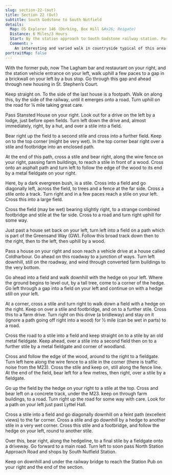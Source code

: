 ```yaml
---
slug: section-22-(out)
title: Section 22 (Out)
subtitle: South Godstone to South Nutfield
details:
  Map: OS Explorer 146 (Dorking, Box Hill &#x26; Reigate)
  Distance: 6 Miles/3 Hours
  Start: By the station approach to South Godstone railway station. Parking on road around the village.
  Comment: >
    An interesting and varied walk in countryside typical of this area. There are many stiles and in a lowlying area you should be prepared for some mud and boggy patches after periods of rain.
portraitMap: false
---
```

With the former pub, now The Lagham bar and restaurant on your right, and the station vehicle entrance on your left, walk uphill a few paces to a gap in a brickwall on your left by a bus stop. Go through this gap and ahead through new housing in St. Stephen’s Court.

Keep straight on. To the side of the last house is a footpath. Walk on along this, by the side of the railway, until it emerges onto a road. Turn uphill on the road for ¼ mile taking great care.

Pass Stansted House on your right. Look out for a drive on the left by a lodge, just before open fields. Turn left down the drive and, almost immediately, right, by a hut, and over a stile into a field.

Bear right up the field to a second stile and cross into a further field. Keep on to the top corner (might be very wet). In the top corner bear right over a stile and footbridge into an enclosed path.

At the end of this path, cross a stile and bear right, along the wire fence on your right, passing farm buildings, to reach a stile in front of a wood. Cross onto an asphalt path and turn left to follow the edge of the wood to its end by a metal fieldgate on your right.

Here, by a dark evergreen bush, is a stile. Cross into a field and go diagonally left, across the field, to trees and a fence at the far side. Cross a stile onto a track. Turn right and in a few paces reach a stile on your left. Cross this into a large field.

Cross the field (may be wet) bearing slightly right, to a strange combined footbridge and stile at the far side. Cross to a road and turn right uphill for some way.

Just past a house set back on your left, turn left into a field on a path which is part of the Greensand Way (GW). Follow this broad track down then to the right, then to the left, then uphill by a wood.

Pass a house on your right and soon reach a vehicle drive at a house called Coldharbour. Go ahead on this roadway to a junction of ways. Turn left downhill, still on the roadway, and wind through converted farm buildings to the very bottom.

Go ahead into a field and walk downhill with the hedge on your left. Where the ground begins to level out, by a tall tree, come to a corner of the hedge. Go left through a gap into a field on your left and continue on with a hedge still on your left.

At a corner, cross a stile and turn right to walk down a field with a hedge on the right. Keep on over a stile and footbridge, and on to a further stile. Cross this to a farm drive. Turn right on this drive (a bridleway) and stay on it (ignore a path going off right into a wood) for ½ mile (can be wet in parts) to a road.

Cross the road to a stile into a field and keep straight on to a stile by an old metal fieldgate. Keep ahead, over a stile into a second field then on to a further stile by a metal fieldgate and corner of woodland.

Cross and follow the edge of the wood, around to the right to a fieldgate. Turn left here along the wire fence to a stile in the corner (there is traffic noise from the M23). Cross the stile and keep on, still along the fence line. At the end of the field, bear left for a few metres, then right, over a stile by a fieldgate.

Go up the field by the hedge on your right to a stile at the top. Cross and bear left on a concrete track, under the M23. keep on through farm buildings, to a road. Turn right up the road for some way with care. Look for a path on your left just past Lyttel Hall.

Cross a stile into a field and go diagonally downhill on a feint path (excellent views) to the far corner. Cross a stile and go downhill by a hedge to another stile in a very wet corner. Cross this stile and a footbridge, and follow the hedge on your left, round to another stile.

Over this, bear right, along the hedgeline, to a final stile by a fieldgate onto a driveway. Go forward to a main road. Turn left to soon pass North Station Approach Road and shops by South Nutfield Station.

Keep on downhill and under the railway bridge to reach the Station Pub on your right and the end of the section.

